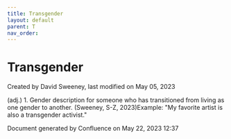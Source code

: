 ```yaml
---
title: Transgender
layout: default
parent: T
nav_order:
---
```


# Transgender

Created by  David Sweeney, last modified on May 05, 2023

(adj.) 1. Gender description for someone who has transitioned from living as one gender to another. (Sweeney, S-Z, 2023)Example: &quot;My favorite artist is also a transgender activist.&quot;

Document generated by Confluence on May 22, 2023 12:37



